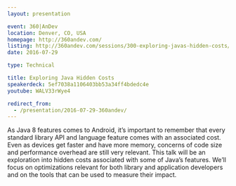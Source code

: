 ```yaml
---
layout: presentation

event: 360|AnDev
location: Denver, CO, USA
homepage: http://360andev.com/
listing: http://360andev.com/sessions/300-exploring-javas-hidden-costs/
date: 2016-07-29

type: Technical

title: Exploring Java Hidden Costs
speakerdeck: 5ef7038a1106403bb53a34ff4bdedc4e
youtube: WALV33rWye4

redirect_from:
  - /presentation/2016-07-29-360andev/
---
```


As Java 8 features comes to Android, it’s important to remember that every standard library API and language feature comes with an associated cost. Even as devices get faster and have more memory, concerns of code size and performance overhead are still very relevant. This talk will be an exploration into hidden costs associated with some of Java’s features. We’ll focus on optimizations relevant for both library and application developers and on the tools that can be used to measure their impact.
